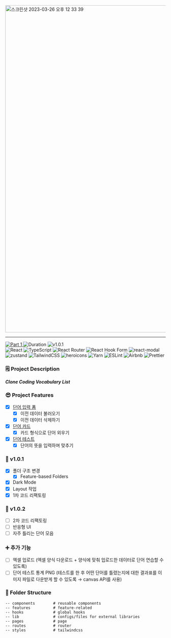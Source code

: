 <div>
  <img width="1024" alt="스크린샷 2023-03-26 오후 12 33 39" src="https://user-images.githubusercontent.com/52883505/227753766-ebd2599b-5b4f-4cbb-85c9-5ca4d159be3c.png">
  <hr/>
  <a href="https://github.com/namiein/weekly-clone-coding">
    <img src="https://img.shields.io/badge/Part%201-Weekly%20Clone%20Coding-blue?style=flat" alt="Part 1" />
  </a>
  <img src="https://img.shields.io/badge/v1.0.0-2022--09--22%20~%202022--10--02-ffe5ec?style=flat" alt="Duration" />
    <img src="https://img.shields.io/badge/v1.0.1-2023--03-ffc2d1?style=flat" alt="v1.0.1" />

  <br/>
  <img src="https://img.shields.io/badge/react-%2320232a.svg?style=flat&logo=react&logoColor=%2361DAFB" alt="React" />
  <img src="https://img.shields.io/badge/typescript-%23007ACC.svg?style=flat&logo=typescript&logoColor=white" alt="TypeScript" />
  <img src="https://img.shields.io/badge/React_Router-CA4245?style=flat&logo=react-router&logoColor=white" alt="React Router" />
  <img src="https://img.shields.io/badge/React%20Hook%20Form-%23EC5990.svg?style=flat&logo=reacthookform&logoColor=white" alt="React Hook Form" />
  <img src="https://img.shields.io/badge/-react--modal-black?style=flat" alt="react-modal" />
  <img src="https://img.shields.io/badge/-zustand-black?style=flat" alt="zustand" />
  <img src="https://img.shields.io/badge/tailwindcss-%2338B2AC.svg?style=flat&logo=tailwind-css&logoColor=white" alt="TailwindCSS" />
  <img src="https://img.shields.io/badge/-heroicons-8B5CF6?style=flat" alt="heroicons" />
  <img src="https://img.shields.io/badge/yarn-%232C8EBB.svg?style=flat&logo=yarn&logoColor=white" alt="Yarn" />
  <img src="https://img.shields.io/badge/ESLint-4B3263?style=flat&logo=eslint&logoColor=white" alt="ESLint" />
  <img src="https://img.shields.io/badge/Airbnb-%23ff5a5f.svg?style=flat&logo=Airbnb&logoColor=white" alt="Airbnb" />
  <img src="https://img.shields.io/badge/prettier-1A2C34?style=flat&logo=prettier&logoColor=F7BA3E" alt="Prettier" />
</div>
  
### 🗒️ Project Description

**_Clone Coding Vocabulary List_**

### 😎 Project Features

-   [x] [단어 입력 폼](https://github.com/namiein/weekly-clone-coding/blob/main/my-voca/1.md)
    -   [x] 이전 데이터 불러오기
    -   [x] 이전 데이터 삭제하기
-   [x] [단어 카드](https://github.com/namiein/weekly-clone-coding/blob/main/my-voca/2.md)
    -   [x] 카드 형식으로 단어 외우기
-   [x] [단어 테스트](https://github.com/namiein/weekly-clone-coding/blob/main/my-voca/3.md)
    -   [x] 단어의 뜻을 입력하며 맞추기

### 🚀 v1.0.1

-   [x] 폴더 구조 변경
    -   [x] Feature-based Folders
-   [x] Dark Mode
-   [x] Layout 작업
-   [x] 1차 코드 리팩토링

### 🔮 v1.0.2

-   [ ] 2차 코드 리팩토링
-   [ ] 반응형 UI
-   [ ] 자주 틀리는 단어 모음

### ➕ 추가 기능

-   [ ] 엑셀 업로드 (엑셀 양식 다운로드 + 양식에 맞춰 업로드한 데이터로 단어 연습할 수 있도록)
-   [ ] 단어 테스트 통계 PNG (테스트를 한 후 어떤 단어를 틀렸는지에 대한 결과표를 이미지 파일로 다운받게 할 수 있도록 → canvas API를 사용)

### 📁 Folder Structure

```
-- components        # reusable components
-- features          # feature-related
-- hooks             # global hooks
-- lib               # configs/files for external libraries
-- pages             # page
-- routes            # router
-- styles            # tailwindcss
```
